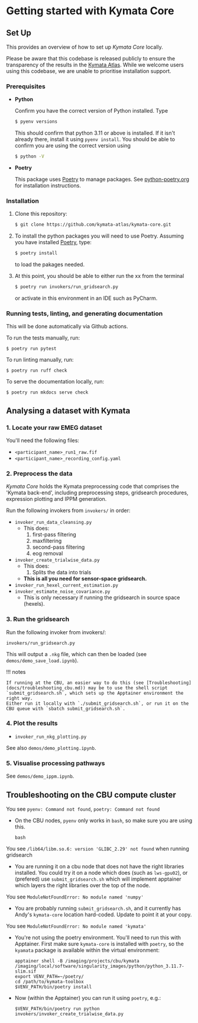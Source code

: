 # Getting started with Kymata Core

## Set Up

This provides an overview of how to set up _Kymata Core_ locally.

Please be aware that this codebase is released publicly to ensure the transparency of the results in the [Kymata Atlas](https://kymata.org). While 
we welcome users using this codebase, we are unable to prioritise installation support.


### Prerequisites

* **Python**

   Confirm you have the correct version of Python installed. Type
   ```sh
   $ pyenv versions
   ```
   This should confirm that python 3.11 or above is installed. If it isn't already there,
   install it using `pyenv install`. You should be able to confirm
   you are using the correct version using
   ```sh
   $ python -V
   ```
  
* **Poetry**

  This package uses [Poetry](https://python-poetry.org/) to manage packages. See [python-poetry.org](https://python-poetry.org/docs/#installing-with-the-official-installer) for installation instructions.

### Installation

1. Clone this repository:
   ```sh
   $ git clone https://github.com/kymata-atlas/kymata-core.git
   ```
3. To install the python packages you will need to use Poetry. Assuming you have installed [Poetry](https://python-poetry.org/docs/#installing-with-the-official-installer), 
   type:
   ```sh
   $ poetry install
   ```
   to load the pakages needed.

4. At this point, you should be able to either run the xx from the terminal
   ```sh
   $ poetry run invokers/run_gridsearch.py
   ```
   or activate in this environment in an IDE such as PyCharm.

### Running tests, linting, and generating documentation

This will be done automatically via Github actions.

To run the tests manually, run:
```
$ poetry run pytest
```
To run linting manually, run:
```
$ poetry run ruff check
```
To serve the documentation locally, run:
```
$ poetry run mkdocs serve check
```

## Analysing a dataset with Kymata

### 1. Locate your raw EMEG dataset

You'll need the following files:

- `<participant_name>_run1_raw.fif`
- `<participant_name>_recording_config.yaml`

### 2. Preprocess the data

_Kymata Core_ holds the Kymata preprocessing code that comprises the 'Kymata back-end', including preprocessing steps, gridsearch procedures, expression plotting and IPPM generation.

Run the following invokers from `invokers/` in order:

- `invoker_run_data_cleansing.py`
  - This does:
    1. first-pass filtering 
    2. maxfiltering
    3. second-pass filtering
    4. eog removal
- `invoker_create_trialwise_data.py`
  - This does:
    1. Splits the data into trials
  - **This is all you need for sensor-space gridsearch.**
- `invoker_run_hexel_current_estimation.py`
- `invoker_estimate_noise_covariance.py`
  - This is only necessary if running the gridsearch in source space (hexels).

### 3. Run the gridsearch

Run the following invoker from invokers/:

```
invokers/run_gridsearch.py
```

This will output a `.nkg` file, which can then be loaded (see `demos/demo_save_load.ipynb`).

!!! notes 

    If running at the CBU, an easier way to do this (see [Troubleshooting](docs/troubleshooting_cbu.md)) may be to use the shell script `submit_gridsearch.sh`, which sets up the Apptainer environment the right way.
    Either run it locally with `./submit_gridsearch.sh`, or run it on the CBU queue with `sbatch submit_gridsearch.sh`.

### 4. Plot the results

- `invoker_run_nkg_plotting.py`

See also `demos/demo_plotting.ipynb`.

### 5. Visualise processing pathways

See `demos/demo_ippm.ipynb`.

## Troubleshooting on the CBU compute cluster

You see `pyenv: Command not found`, `poetry: Command not found`

- On the CBU nodes, `pyenv` only works in `bash`, so make sure you are using this.

  ```
  bash
  ```

You see `/lib64/libm.so.6: version 'GLIBC_2.29' not found` when running gridsearch

- You are running it on a cbu node that does not have the right libraries installed. You could try it on a node which does (such as `lws-gpu02`), or (prefered) use `submit_gridsearch.sh` which will implement apptainer which layers the right libraries over the top of the node. 

You see `ModuleNotFoundError: No module named 'numpy'`

- You are probably running `submit_gridsearch.sh`, and it currently has Andy's `kymata-core` location hard-coded.
Update to point it at your copy.

You see `ModuleNotFoundError: No module named 'kymata'`

- You're not using the poetry environment.  You'll need to run this with Apptainer. First make sure `kymata-core` is installed with `poetry`, so the `kyamata` package is available within the virtual environment:

  ```shell
  apptainer shell -B /imaging/projects/cbu/kymata /imaging/local/software/singularity_images/python/python_3.11.7-slim.sif
  export VENV_PATH=~/poetry/
  cd /path/to/kymata-toolbox
  $VENV_PATH/bin/poetry install
  ```

- Now (within the Apptainer) you can run it using `poetry`, e.g.:

  ```shell
  $VENV_PATH/bin/poetry run python invokers/invoker_create_trialwise_data.py
  ```
